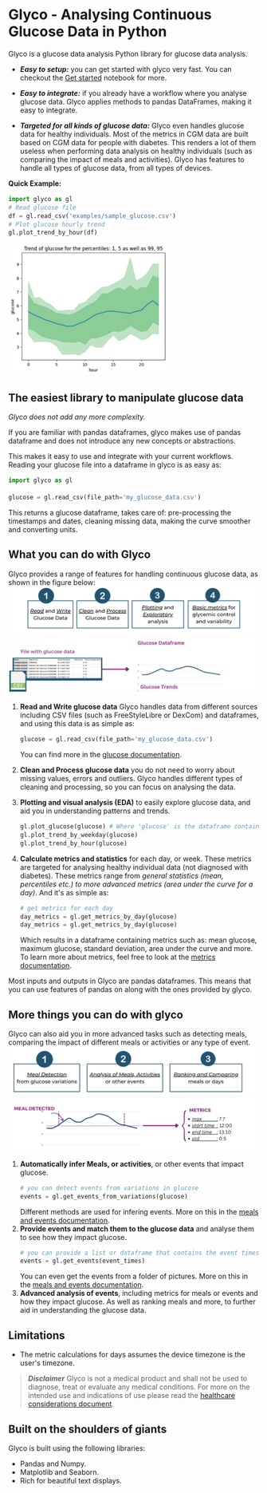 # Glyco - Analysing Continuous Glucose Data in Python
Glyco is a glucose data analysis Python library for glucose data analysis.

* ***Easy to setup:*** you can get started with glyco very fast. 
You can checkout the [Get started](Get%20started.ipynb) notebook for more.
* ***Easy to integrate:*** if you already have a workflow where you analyse glucose data. Glyco applies methods to pandas DataFrames, making it easy to integrate.

* ***Targeted for all kinds of glucose data:*** Glyco even handles glucose data for healthy individuals. Most of the metrics in CGM data are built based on CGM data for people with diabetes. This renders a lot of them useless when performing data analysis on healthy individuals (such as comparing the impact of meals and activities). Glyco has features to handle all types of glucose data, from all types of devices.

**Quick Example:**
```Python
import glyco as gl
# Read glucose file
df = gl.read_csv('examples/sample_glucose.csv')
# Plot glucose hourly trend
gl.plot_trend_by_hour(df)
```
![image](docs/images/stats-glucose-plot.png "Figure 0.a")
## The easiest library to manipulate glucose data
*Glyco does not add any more complexity.*

If you are familiar with pandas dataframes, glyco makes use of pandas dataframe and does not introduce any new concepts or abstractions.

This makes it easy to use and integrate with your current workflows.
Reading your glucose file into a dataframe in glyco is as easy as:
```Python
import glyco as gl

glucose = gl.read_csv(file_path='my_glucose_data.csv')
```
This returns a glucose dataframe, takes care of: pre-processing the timestamps and dates, cleaning missing data, making the curve smoother and converting units.
## What you can do with Glyco
Glyco provides a range of features for handling continuous glucose data, as shown in the figure below:
![image](docs/images/basic-features.png "Figure 1.a")
![image](docs/images/basic-features-example.png "Figure 1.b")

1. **Read and Write glucose data** Glyco handles data from different sources including CSV files (such as FreeStyleLibre or DexCom) and dataframes, and using this data is as simple as:

    ```Python
    glucose = gl.read_csv(file_path='my_glucose_data.csv')
    ```
    You can find more in the [glucose documentation](docs/glucose.md).
2. **Clean and Process glucose data** you do not need to worry about missing values, errors and outliers. Glyco handles different types of cleaning and processing, so you can focus on analysing the data.
3. **Plotting and visual analysis (EDA)** to easily explore glucose data, and aid you in understanding patterns and trends.

    ```Python
    gl.plot_glucose(glucose) # Where 'glucose' is the dataframe containing glucose
    gl.plot_trend_by_weekday(glucose)
    gl.plot_trend_by_hour(glucose)
    ```
4. **Calculate metrics and statistics**  for each day, or week. These metrics are targeted for analysing healthy individual data (not diagnosed with diabetes). These metrics range from *general statistics (mean, percentiles etc.) to more advanced metrics (area under the curve for a day)*. And it's as simple as:
    ```Python
    # get metrics for each day
    day_metrics = gl.get_metrics_by_day(glucose)
    day_metrics = gl.get_metrics_by_day(glucose)
    ```
    Which results in a dataframe containing metrics such as: mean glucose, maximum glucose, standard deviation, area under the curve and more. To learn more about metrics, feel free to look at the [metrics documentation](docs/metrics.md).

Most inputs and outputs in Glyco are pandas dataframes. This means that you can use features of pandas on along with the ones provided by glyco.

## More things you can do with glyco
Glyco can also aid you in more advanced tasks such as detecting meals, comparing the impact of different meals or activities or any type of event. 
![image](docs/images/advanced-features.png "Figure 2.a" )
![image](docs/images/advanced-features-example.png "Figure 2.b" )

1. **Automatically infer Meals, or activities**, or other events that impact glucose.
    ```Python
    # you can detect events from variations in glucose
    events = gl.get_events_from_variations(glucose)
    ```
    Different methods are used for infering events. More on this in the [meals and events documentation](docs/meals_and_events.md).
2. **Provide events and match them to the glucose data** and analyse them to see how they impact glucose.
    ```Python
    # you can provide a list or dataframe that contains the event times
    events = gl.get_events(event_times)
    ```
    You can even get the events from a folder of pictures. More on this in the [meals and events documentation](docs/meals_and_events.md).
3. **Advanced analysis of events**, including metrics for meals or events and how they impact glucose. As well as ranking meals and more, to further aid in understanding the glucose data.

## Limitations
* The metric calculations for days assumes the device timezone is the user's timezone.

> ***Disclaimer*** Glyco is not a medical product and shall not be used to diagnose, treat or evaluate any medical conditions.
For more on the intended use and indications of use please read the [healthcare considerations document](docs/extra/healthcare.md).

## Built on the shoulders of giants
Glyco is built using the following libraries:
* Pandas and Numpy.
* Matplotlib and Seaborn.
* Rich for beautiful text displays.